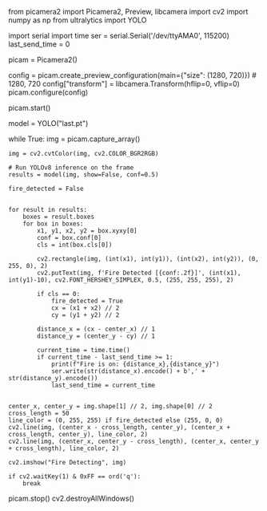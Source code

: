 from picamera2 import Picamera2, Preview, libcamera
import cv2
import numpy as np
from ultralytics import YOLO

import serial
import time
ser = serial.Serial('/dev/ttyAMA0', 115200)
last_send_time = 0

picam = Picamera2()

config = picam.create_preview_configuration(main={"size": (1280, 720)})  # 1280, 720
config["transform"] = libcamera.Transform(hflip=0, vflip=0)
picam.configure(config)

picam.start()

model = YOLO("last.pt")

while True:
    img = picam.capture_array()
    
    img = cv2.cvtColor(img, cv2.COLOR_BGR2RGB)

    # Run YOLOv8 inference on the frame
    results = model(img, show=False, conf=0.5)  
    
    fire_detected = False

    
    for result in results:
        boxes = result.boxes
        for box in boxes:
            x1, y1, x2, y2 = box.xyxy[0]  
            conf = box.conf[0]  
            cls = int(box.cls[0]) 
            
            cv2.rectangle(img, (int(x1), int(y1)), (int(x2), int(y2)), (0, 255, 0), 2) 
            cv2.putText(img, f'Fire Detected [{conf:.2f}]', (int(x1), int(y1)-10), cv2.FONT_HERSHEY_SIMPLEX, 0.5, (255, 255, 255), 2)
            
            if cls == 0:
                fire_detected = True
                cx = (x1 + x2) // 2
                cy = (y1 + y2) // 2
            
            distance_x = (cx - center_x) // 1
            distance_y = (center_y - cy) // 1 
                
            current_time = time.time()
            if current_time - last_send_time >= 1:
                print(f"Fire is on: {distance_x},{distance_y}")
                ser.write(str(distance_x).encode() + b',' + str(distance_y).encode())
                last_send_time = current_time    
                
                
    center_x, center_y = img.shape[1] // 2, img.shape[0] // 2
    cross_length = 50
    line_color = (0, 255, 255) if fire_detected else (255, 0, 0) 
    cv2.line(img, (center_x - cross_length, center_y), (center_x + cross_length, center_y), line_color, 2)
    cv2.line(img, (center_x, center_y - cross_length), (center_x, center_y + cross_length), line_color, 2)

    cv2.imshow("Fire Detecting", img)

    if cv2.waitKey(1) & 0xFF == ord('q'):
        break

picam.stop()
cv2.destroyAllWindows()
